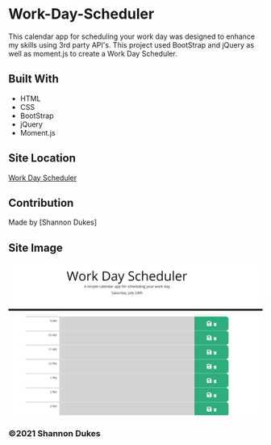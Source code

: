 # Work-Day-Scheduler
This calendar app for scheduling your work day was designed to enhance my skills using 3rd party API's. This project used BootStrap and jQuery as well as moment.js to create a Work Day Scheduler.

## Built With
* HTML
* CSS
* BootStrap
* jQuery
* Moment.js

## Site Location
[Work Day Scheduler]()

## Contribution
Made by [Shannon Dukes]

## Site Image
![Work Day Scheduler](img/work-day-scheduler-img.png)

### ©️2021 Shannon Dukes